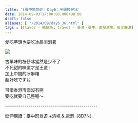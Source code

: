 ```yaml
---
title: '[臺中怒食遊] Day6：芋頭枝仔冰'
date: 2014-09-03T17:00:00.000+08:00
draft: false
aliases: [ "/2014/09/day6_36.html" ]
tags : [flavor - 螞蟻族, travel - 臺灣・臺中、南投清境、彰化鹿港]
---
```


愛吃芋頭也要吃冰品消消暑  

![](/images/taichung6c.jpg)

古早味的枝仔冰當然是少不了  
不死甜的味道才是王道！  
加上中間的冰麻糬  
超好吃ですね  
  
可惜香港市面沒有啊  
要吃就要自己整喔～  
  
\-----------------------------------------------  
  
延伸閱讀：[臺中怒食遊 +清境 & 鹿港（8D7N）](https://hidie.net/taichung8d7n/)
